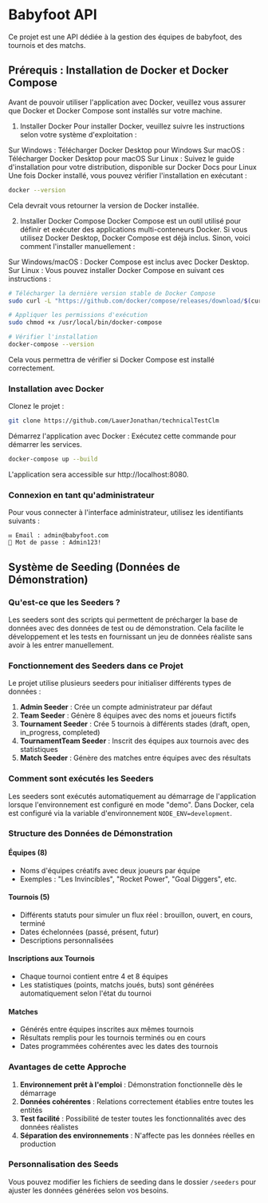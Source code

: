 # Babyfoot API

Ce projet est une API dédiée à la gestion des équipes de babyfoot, des tournois et des matchs.

## Prérequis : Installation de Docker et Docker Compose

Avant de pouvoir utiliser l'application avec Docker, veuillez vous assurer que Docker et Docker Compose sont installés sur votre machine.

1. Installer Docker
   Pour installer Docker, veuillez suivre les instructions selon votre système d'exploitation :

Sur Windows : Télécharger Docker Desktop pour Windows
Sur macOS : Télécharger Docker Desktop pour macOS
Sur Linux : Suivez le guide d'installation pour votre distribution, disponible sur Docker Docs pour Linux
Une fois Docker installé, vous pouvez vérifier l'installation en exécutant :

```bash
docker --version
```

Cela devrait vous retourner la version de Docker installée.

2. Installer Docker Compose
   Docker Compose est un outil utilisé pour définir et exécuter des applications multi-conteneurs Docker. Si vous utilisez Docker Desktop, Docker Compose est déjà inclus. Sinon, voici comment l'installer manuellement :

Sur Windows/macOS : Docker Compose est inclus avec Docker Desktop.
Sur Linux : Vous pouvez installer Docker Compose en suivant ces instructions :

```bash
# Télécharger la dernière version stable de Docker Compose
sudo curl -L "https://github.com/docker/compose/releases/download/$(curl -s https://api.github.com/repos/docker/compose/releases/latest | jq -r .tag_name)/docker-compose-$(uname -s)-$(uname -m)" -o /usr/local/bin/docker-compose

# Appliquer les permissions d'exécution
sudo chmod +x /usr/local/bin/docker-compose

# Vérifier l'installation
docker-compose --version
```

Cela vous permettra de vérifier si Docker Compose est installé correctement.

### Installation avec Docker

Clonez le projet :

```bash
git clone https://github.com/LauerJonathan/technicalTestClm
```

Démarrez l'application avec Docker : Exécutez cette commande pour démarrer les services.

```bash
docker-compose up --build
```

L'application sera accessible sur http://localhost:8080.

### Connexion en tant qu'administrateur

Pour vous connecter à l'interface administrateur, utilisez les identifiants suivants :

```
✉️ Email : admin@babyfoot.com
🔑 Mot de passe : Admin123!
```

## Système de Seeding (Données de Démonstration)

### Qu'est-ce que les Seeders ?

Les seeders sont des scripts qui permettent de précharger la base de données avec des données de test ou de démonstration. Cela facilite le développement et les tests en fournissant un jeu de données réaliste sans avoir à les entrer manuellement.

### Fonctionnement des Seeders dans ce Projet

Le projet utilise plusieurs seeders pour initialiser différents types de données :

1. **Admin Seeder** : Crée un compte administrateur par défaut
2. **Team Seeder** : Génère 8 équipes avec des noms et joueurs fictifs
3. **Tournament Seeder** : Crée 5 tournois à différents stades (draft, open, in_progress, completed)
4. **TournamentTeam Seeder** : Inscrit des équipes aux tournois avec des statistiques
5. **Match Seeder** : Génère des matches entre équipes avec des résultats

### Comment sont exécutés les Seeders

Les seeders sont exécutés automatiquement au démarrage de l'application lorsque l'environnement est configuré en mode "demo". Dans Docker, cela est configuré via la variable d'environnement `NODE_ENV=development`.

### Structure des Données de Démonstration

#### Équipes (8)

- Noms d'équipes créatifs avec deux joueurs par équipe
- Exemples : "Les Invincibles", "Rocket Power", "Goal Diggers", etc.

#### Tournois (5)

- Différents statuts pour simuler un flux réel : brouillon, ouvert, en cours, terminé
- Dates échelonnées (passé, présent, futur)
- Descriptions personnalisées

#### Inscriptions aux Tournois

- Chaque tournoi contient entre 4 et 8 équipes
- Les statistiques (points, matchs joués, buts) sont générées automatiquement selon l'état du tournoi

#### Matches

- Générés entre équipes inscrites aux mêmes tournois
- Résultats remplis pour les tournois terminés ou en cours
- Dates programmées cohérentes avec les dates des tournois

### Avantages de cette Approche

1. **Environnement prêt à l'emploi** : Démonstration fonctionnelle dès le démarrage
2. **Données cohérentes** : Relations correctement établies entre toutes les entités
3. **Test facilité** : Possibilité de tester toutes les fonctionnalités avec des données réalistes
4. **Séparation des environnements** : N'affecte pas les données réelles en production

### Personnalisation des Seeds

Vous pouvez modifier les fichiers de seeding dans le dossier `/seeders` pour ajuster les données générées selon vos besoins.
